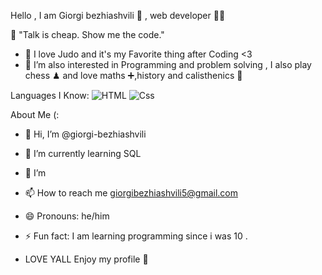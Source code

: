Hello , I am Giorgi bezhiashvili 🧍 , web developer 👨‍💻

🚀 "Talk is cheap. Show me the code." 

- 🥋 I love Judo and it's my Favorite thing after Coding <3
- 👀 I’m also interested in Programming and problem solving , I also
   play chess ♟ and love maths ➕,history and calisthenics 💪

Languages I Know:
![HTML](https://www.w3docs.com/uploads/media/book_gallery/0001/02/ea50fd5ac033ccb1ab19a9aa4f1135464bbc1399.png)
![Css]([https://www.w3docs.com/uploads/media/book_gallery/0001/02/ea50fd5ac033ccb1ab19a9aa4f1135464bbc1399.png](https://1000logos.net/wp-content/uploads/2020/09/CSS-Logo-2011.png))

About Me (:  
- 👋 Hi, I’m @giorgi-bezhiashvili
- 🌱 I’m currently learning SQL
- 💞️ I’m 
- 📫 How to reach me giorgibezhiashvili5@gmail.com
- 😄 Pronouns: he/him
- ⚡ Fun fact: I am learning programming since i was 10 .

- LOVE YALL Enjoy my profile 💞️
<!---
giorgi-bezhiashvili/giorgi-bezhiashvili is a ✨ special ✨ repository because its `README.md` (this file) appears on your GitHub profile.
You can click the Preview link to take a look at your changes.
--->
